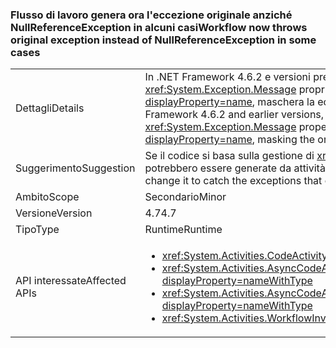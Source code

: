 ### <a name="workflow-now-throws-original-exception-instead-of-nullreferenceexception-in-some-cases"></a><span data-ttu-id="e38b8-101">Flusso di lavoro genera ora l'eccezione originale anziché NullReferenceException in alcuni casi</span><span class="sxs-lookup"><span data-stu-id="e38b8-101">Workflow now throws original exception instead of NullReferenceException in some cases</span></span>

|   |   |
|---|---|
|<span data-ttu-id="e38b8-102">Dettagli</span><span class="sxs-lookup"><span data-stu-id="e38b8-102">Details</span></span>|<span data-ttu-id="e38b8-103">In .NET Framework 4.6.2 e versioni precedenti, quando il metodo Execute di un'attività flusso di lavoro genera un'eccezione con un <code>null</code> valore per il <xref:System.Exception.Message> proprietà, il runtime del flusso di lavoro System. Activities genera un <xref:System.NullReferenceException?displayProperty=name>, maschera la eccezione originale. In 4.7 il Framework .NET, viene generata l'eccezione mascherato in precedenza.</span><span class="sxs-lookup"><span data-stu-id="e38b8-103">In the .NET Framework 4.6.2 and earlier versions, when the Execute method of a workflow activity throws an exception with a <code>null</code> value for the <xref:System.Exception.Message> property, the System.Activities Workflow runtime throws a <xref:System.NullReferenceException?displayProperty=name>, masking the original exception.In the .NET Framework 4.7, the previously masked exception is thrown.</span></span>|
|<span data-ttu-id="e38b8-104">Suggerimento</span><span class="sxs-lookup"><span data-stu-id="e38b8-104">Suggestion</span></span>|<span data-ttu-id="e38b8-105">Se il codice si basa sulla gestione di <xref:System.NullReferenceException?displayProperty=name>, modificarlo per intercettare le eccezioni che potrebbero essere generate da attività personalizzate.</span><span class="sxs-lookup"><span data-stu-id="e38b8-105">If your code relies on handling the <xref:System.NullReferenceException?displayProperty=name>, change it to catch the exceptions that could be thrown from your custom activities.</span></span>|
|<span data-ttu-id="e38b8-106">Ambito</span><span class="sxs-lookup"><span data-stu-id="e38b8-106">Scope</span></span>|<span data-ttu-id="e38b8-107">Secondario</span><span class="sxs-lookup"><span data-stu-id="e38b8-107">Minor</span></span>|
|<span data-ttu-id="e38b8-108">Versione</span><span class="sxs-lookup"><span data-stu-id="e38b8-108">Version</span></span>|<span data-ttu-id="e38b8-109">4.7</span><span class="sxs-lookup"><span data-stu-id="e38b8-109">4.7</span></span>|
|<span data-ttu-id="e38b8-110">Tipo</span><span class="sxs-lookup"><span data-stu-id="e38b8-110">Type</span></span>|<span data-ttu-id="e38b8-111">Runtime</span><span class="sxs-lookup"><span data-stu-id="e38b8-111">Runtime</span></span>|
|<span data-ttu-id="e38b8-112">API interessate</span><span class="sxs-lookup"><span data-stu-id="e38b8-112">Affected APIs</span></span>|<ul><li><xref:System.Activities.CodeActivity.Execute(System.Activities.CodeActivityContext)?displayProperty=nameWithType></li><li><xref:System.Activities.AsyncCodeActivity.BeginExecute(System.Activities.AsyncCodeActivityContext,System.AsyncCallback,System.Object)?displayProperty=nameWithType></li><li><xref:System.Activities.AsyncCodeActivity%601.BeginExecute(System.Activities.AsyncCodeActivityContext,System.AsyncCallback,System.Object)?displayProperty=nameWithType></li><li><xref:System.Activities.WorkflowInvoker.Invoke?displayProperty=nameWithType></li></ul>|

